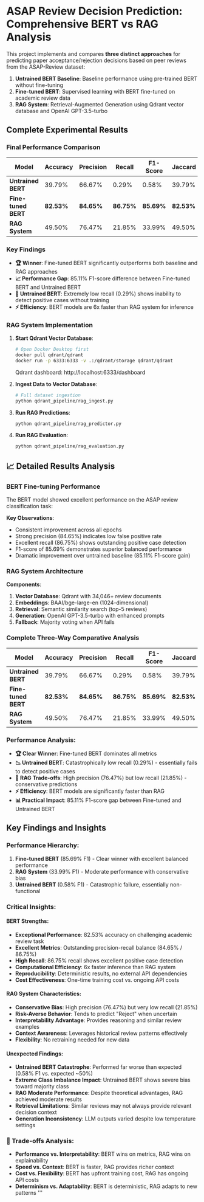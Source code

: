 # ASAP Review Decision Prediction: Comprehensive BERT vs RAG Analysis

This project implements and compares **three distinct approaches** for predicting paper acceptance/rejection decisions based on peer reviews from the ASAP-Review dataset:

1. **Untrained BERT Baseline**: Baseline performance using pre-trained BERT without fine-tuning
2. **Fine-tuned BERT**: Supervised learning with BERT fine-tuned on academic review data
3. **RAG System**: Retrieval-Augmented Generation using Qdrant vector database and OpenAI GPT-3.5-turbo

##  Complete Experimental Results

### Final Performance Comparison

| Model | Accuracy | Precision | Recall | F1-Score | Jaccard | Approach |
|-------|----------|-----------|--------|----------|---------|----------|
| **Untrained BERT** | 39.79% | 66.67% | 0.29% | 0.58% | 39.79% | Baseline |
| **Fine-tuned BERT** | **82.53%** | **84.65%** | **86.75%** | **85.69%** | **82.53%** | Supervised Learning |
| **RAG System** | 49.50% | 76.47% | 21.85% | 33.99% | 49.50% | Retrieval + Generation |

### Key Findings
- **🏆 Winner**: Fine-tuned BERT significantly outperforms both baseline and RAG approaches
- **📈 Performance Gap**: 85.11% F1-score difference between Fine-tuned BERT and Untrained BERT
- **🎯 Untrained BERT**: Extremely low recall (0.29%) shows inability to detect positive cases without training
- **⚡ Efficiency**: BERT models are 6x faster than RAG system for inference



### RAG System Implementation

1. **Start Qdrant Vector Database**:
   ```bash
   # Open Docker Desktop first
   docker pull qdrant/qdrant
   docker run -p 6333:6333 -v .:/qdrant/storage qdrant/qdrant
   ```

   Qdrant dashboard: http://localhost:6333/dashboard

2. **Ingest Data to Vector Database**:
   ```bash
   # Full dataset ingestion
   python qdrant_pipeline/rag_ingest.py
   ```

3. **Run RAG Predictions**:
   ```bash
   python qdrant_pipeline/rag_predictor.py
   ```

4. **Run RAG Evaluation**:
   ```bash
   python qdrant_pipeline/rag_evaluation.py
   ```

## 📈 Detailed Results Analysis

### BERT Fine-tuning Performance

The BERT model showed excellent performance on the ASAP review classification task:

**Key Observations**:
- Consistent improvement across all epochs
- Strong precision (84.65%) indicates low false positive rate
- Excellent recall (86.75%) shows outstanding positive case detection
- F1-score of 85.69% demonstrates superior balanced performance
- Dramatic improvement over untrained baseline (85.11% F1-score gain)

### RAG System Architecture

**Components**:
1. **Vector Database**: Qdrant with 34,046+ review documents
2. **Embeddings**: BAAI/bge-large-en (1024-dimensional)
3. **Retrieval**: Semantic similarity search (top-5 reviews)
4. **Generation**: OpenAI GPT-3.5-turbo with enhanced prompts
5. **Fallback**: Majority voting when API fails


### Complete Three-Way Comparative Analysis

| Model | Accuracy | Precision | Recall | F1-Score | Jaccard | Inference Time | Approach |
|-------|----------|-----------|--------|----------|---------|----------------|----------|
| **Untrained BERT** | 39.79% | 66.67% | 0.29% | 0.58% | 39.79% | ~2 min | Baseline |
| **Fine-tuned BERT** | **82.53%** | **84.65%** | **86.75%** | **85.69%** | **82.53%** | ~3 min | Supervised Learning |
| **RAG System** | 49.50% | 76.47% | 21.85% | 33.99% | 49.50% | ~20 min | Retrieval + Generation |

### Performance Analysis:
- **🏆 Clear Winner**: Fine-tuned BERT dominates all metrics
- **📉 Untrained BERT**: Catastrophically low recall (0.29%) - essentially fails to detect positive cases
- **🎯 RAG Trade-offs**: High precision (76.47%) but low recall (21.85%) - conservative predictions
- **⚡ Efficiency**: BERT models are significantly faster than RAG
- **📊 Practical Impact**: 85.11% F1-score gap between Fine-tuned and Untrained BERT


##  Key Findings and Insights

### Performance Hierarchy:
1. **Fine-tuned BERT** (85.69% F1) - Clear winner with excellent balanced performance
2. **RAG System** (33.99% F1) - Moderate performance with conservative bias
3. **Untrained BERT** (0.58% F1) - Catastrophic failure, essentially non-functional

###  Critical Insights:

#### BERT Strengths:
- **Exceptional Performance**: 82.53% accuracy on challenging academic review task
- **Excellent Metrics**: Outstanding precision-recall balance (84.65% / 86.75%)
- **High Recall**: 86.75% recall shows excellent positive case detection
- **Computational Efficiency**: 6x faster inference than RAG system
- **Reproducibility**: Deterministic results, no external API dependencies
- **Cost Effectiveness**: One-time training cost vs. ongoing API costs

#### RAG System Characteristics:
- **Conservative Bias**: High precision (76.47%) but very low recall (21.85%)
- **Risk-Averse Behavior**: Tends to predict "Reject" when uncertain
- **Interpretability Advantage**: Provides reasoning and similar review examples
- **Context Awareness**: Leverages historical review patterns effectively
- **Flexibility**: No retraining needed for new data

#### Unexpected Findings:
- **Untrained BERT Catastrophe**: Performed far worse than expected (0.58% F1 vs. expected ~50%)
- **Extreme Class Imbalance Impact**: Untrained BERT shows severe bias toward majority class
- **RAG Moderate Performance**: Despite theoretical advantages, RAG achieved moderate results
- **Retrieval Limitations**: Similar reviews may not always provide relevant decision context
- **Generation Inconsistency**: LLM outputs varied despite low temperature settings

### 🔄 Trade-offs Analysis:
- **Performance vs. Interpretability**: BERT wins on metrics, RAG wins on explainability
- **Speed vs. Context**: BERT is faster, RAG provides richer context
- **Cost vs. Flexibility**: BERT has upfront training cost, RAG has ongoing API costs
- **Determinism vs. Adaptability**: BERT is deterministic, RAG adapts to new patterns
'''

